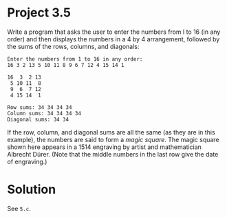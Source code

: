 # Project 3.5

Write a program that asks the user to enter the numbers from l to 16 (in any order) and then
displays the numbers in a 4 by 4 arrangement, followed by the sums of the rows, columns,
and diagonals:

```
Enter the numbers from 1 to 16 in any order:
16 3 2 13 5 10 11 8 9 6 7 12 4 15 14 1

16  3  2 13
 5 10 11  8
 9  6  7 12
 4 15 14  1

Row sums: 34 34 34 34
Column sums: 34 34 34 34
Diagonal sums: 34 34
```

If the row, column, and diagonal sums are all the same (as they are in this
example), the numbers are said to form a *magic square*. The magic square shown
here appears in a 1514 engraving by artist and mathematician Albrecht Dürer.
(Note that the middle numbers in the last row give the date of engraving.)

# Solution

See `5.c`.
